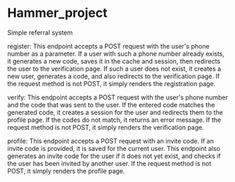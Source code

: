 # Hammer_project
Simple referral system

register: This endpoint accepts a POST request with the user's phone number as a parameter. If a user with such a phone number already exists, it generates a new code, saves it in the cache and session, then redirects the user to the verification page. If such a user does not exist, it creates a new user, generates a code, and also redirects to the verification page. If the request method is not POST, it simply renders the registration page.

verify: This endpoint accepts a POST request with the user's phone number and the code that was sent to the user. If the entered code matches the generated code, it creates a session for the user and redirects them to the profile page. If the codes do not match, it returns an error message. If the request method is not POST, it simply renders the verification page.

profile: This endpoint accepts a POST request with an invite code. If an invite code is provided, it is saved for the current user. This endpoint also generates an invite code for the user if it does not yet exist, and checks if the user has been invited by another user. If the request method is not POST, it simply renders the profile page.
